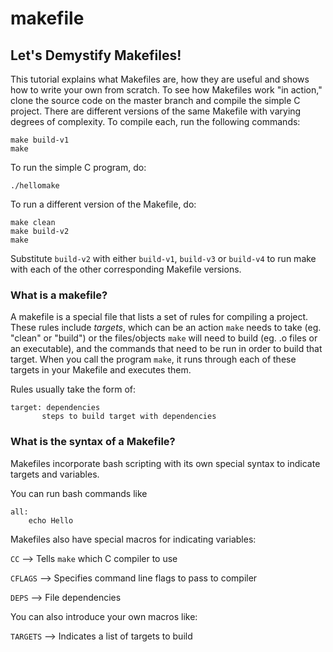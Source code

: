 makefile
========

## Let's Demystify Makefiles!

This tutorial explains what Makefiles are, how they are useful and shows how to write your own from scratch.  To see how Makefiles work "in action," clone the source code on the master branch and compile the simple C project. There are different versions of the same Makefile with varying degrees of complexity.  To compile each, run the following commands:

```
make build-v1
make
```

To run the simple C program, do:

```
./hellomake
```

To run a different version of the Makefile, do:

```
make clean
make build-v2
make
```

Substitute `build-v2` with either `build-v1`, `build-v3` or `build-v4` to run make with each of the other corresponding Makefile versions.


### What is a makefile?

A makefile is a special file that lists a set of rules for compiling a project.
These rules include *targets*, which can be an action `make` needs to take (eg. "clean" or "build") or the files/objects `make` will need to build (eg. .o files or an executable), and the commands that need to be run in order to build that target.  When you call the program `make`, it runs through each of these targets in your Makefile and executes them.

Rules usually take the form of:

```
target: dependencies
       steps to build target with dependencies
```


### What is the syntax of a Makefile?

Makefiles incorporate bash scripting with its own special syntax to indicate targets and variables.

You can run bash commands like

```
all:
    echo Hello
```

Makefiles also have special macros for indicating variables:


`CC`          --> Tells `make` which C compiler to use

`CFLAGS`      --> Specifies command line flags to pass to compiler

`DEPS`        --> File dependencies



You can also introduce your own macros like:

`TARGETS`     --> Indicates a list of targets to build
